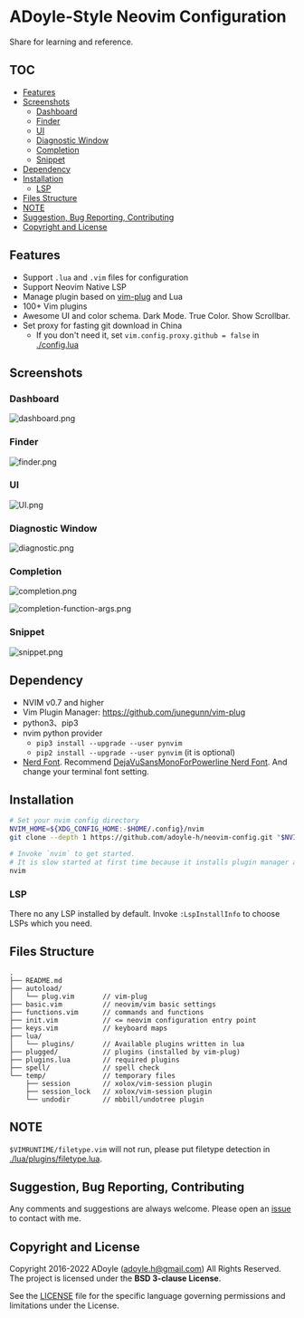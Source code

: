 # ADoyle-Style Neovim Configuration

Share for learning and reference.

## TOC

<!-- MarkdownTOC GFM -->

- [Features](#features)
- [Screenshots](#screenshots)
    - [Dashboard](#dashboard)
    - [Finder](#finder)
    - [UI](#ui)
    - [Diagnostic Window](#diagnostic-window)
    - [Completion](#completion)
    - [Snippet](#snippet)
- [Dependency](#dependency)
- [Installation](#installation)
    - [LSP](#lsp)
- [Files Structure](#files-structure)
- [NOTE](#note)
- [Suggestion, Bug Reporting, Contributing](#suggestion-bug-reporting-contributing)
- [Copyright and License](#copyright-and-license)

<!-- /MarkdownTOC -->

## Features

- Support `.lua` and `.vim` files for configuration
- Support Neovim Native LSP
- Manage plugin based on [vim-plug][] and Lua
- 100+ Vim plugins
- Awesome UI and color schema. Dark Mode. True Color. Show Scrollbar.
- Set proxy for fasting git download in China
  - If you don't need it, set `vim.config.proxy.github = false` in [./config.lua](./config.lua)

## Screenshots

### Dashboard

![dashboard.png](https://media.githubusercontent.com/media/adoyle-h/_imgs/master/neovim-config/dashboard.png)

### Finder

![finder.png](https://media.githubusercontent.com/media/adoyle-h/_imgs/master/neovim-config/dashboard.png)

### UI

![UI.png](https://media.githubusercontent.com/media/adoyle-h/_imgs/master/neovim-config/UI.png)

### Diagnostic Window

![diagnostic.png](https://media.githubusercontent.com/media/adoyle-h/_imgs/master/neovim-config/diagnostic.png)

### Completion

![completion.png](https://media.githubusercontent.com/media/adoyle-h/_imgs/master/neovim-config/completion.png)

![completion-function-args.png](https://media.githubusercontent.com/media/adoyle-h/_imgs/master/neovim-config/completion-function-args.png)

### Snippet

![snippet.png](https://media.githubusercontent.com/media/adoyle-h/_imgs/master/neovim-config/snippet.png)


## Dependency

- NVIM v0.7 and higher
- Vim Plugin Manager: https://github.com/junegunn/vim-plug
- python3、pip3
- nvim python provider
  - `pip3 install --upgrade --user pynvim`
  - `pip2 install --upgrade --user pynvim` (it is optional)
- [Nerd Font][]. Recommend [DejaVuSansMonoForPowerline Nerd Font][font]. And change your terminal font setting.

## Installation

```sh
# Set your nvim config directory
NVIM_HOME=${XDG_CONFIG_HOME:-$HOME/.config}/nvim
git clone --depth 1 https://github.com/adoyle-h/neovim-config.git "$NVIM_HOME"

# Invoke `nvim` to get started.
# It is slow started at first time because it installs plugin manager and plugins automatically. Please be patient.
nvim
```

### LSP

There no any LSP installed by default. Invoke `:LspInstallInfo` to choose LSPs which you need.

## Files Structure

```
.
├── README.md
├── autoload/
│   └── plug.vim       // vim-plug
├── basic.vim          // neovim/vim basic settings
├── functions.vim      // commands and functions
├── init.vim           // <= neovim configuration entry point
├── keys.vim           // keyboard maps
├── lua/
│   └── plugins/       // Available plugins written in lua
├── plugged/           // plugins (installed by vim-plug)
├── plugins.lua        // required plugins
├── spell/             // spell check
└── temp/              // temporary files
    ├── session        // xolox/vim-session plugin
    ├── session_lock   // xolox/vim-session plugin
    └── undodir        // mbbill/undotree plugin
```

## NOTE

`$VIMRUNTIME/filetype.vim` will not run, please put filetype detection in [./lua/plugins/filetype.lua](./lua/plugins/filetype.lua).

## Suggestion, Bug Reporting, Contributing

Any comments and suggestions are always welcome. Please open an [issue][] to contact with me.

## Copyright and License

Copyright 2016-2022 ADoyle (adoyle.h@gmail.com) All Rights Reserved. The project is licensed under the **BSD 3-clause License**.

See the [LICENSE][] file for the specific language governing permissions and limitations under the License.


<!-- links -->

[issue]: https://github.com/adoyle-h/neovim-config/issues
[LICENSE]: ./LICENSE
[font]: https://github.com/ryanoasis/nerd-fonts/tree/master/patched-fonts/DejaVuSansMono
[Nerd Font]: https://github.com/ryanoasis/nerd-fonts
[vim-plug]: https://github.com/junegunn/vim-plug
